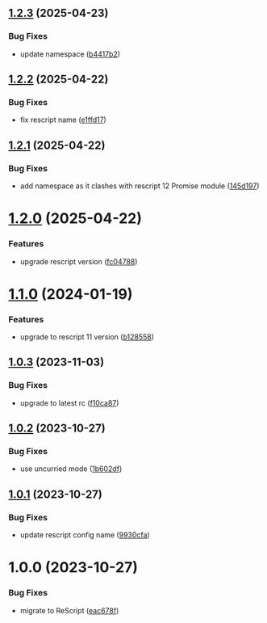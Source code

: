 ## [1.2.3](https://github.com/DCKT/rescript-promise/compare/v1.2.2...v1.2.3) (2025-04-23)


### Bug Fixes

* update namespace ([b4417b2](https://github.com/DCKT/rescript-promise/commit/b4417b239e04a664f54700475b0eb88cd3b547ab))

## [1.2.2](https://github.com/DCKT/rescript-promise/compare/v1.2.1...v1.2.2) (2025-04-22)


### Bug Fixes

* fix rescript name ([e1ffd17](https://github.com/DCKT/rescript-promise/commit/e1ffd17fe44a59da1e6dca9767167576e09b4b76))

## [1.2.1](https://github.com/DCKT/rescript-promise/compare/v1.2.0...v1.2.1) (2025-04-22)


### Bug Fixes

* add namespace as it clashes with rescript 12 Promise module ([145d197](https://github.com/DCKT/rescript-promise/commit/145d19737d2b7270c37a5d3454a096731f3fe410))

# [1.2.0](https://github.com/DCKT/rescript-promise/compare/v1.1.0...v1.2.0) (2025-04-22)


### Features

* upgrade rescript version ([fc04788](https://github.com/DCKT/rescript-promise/commit/fc0478801b96f3ca8d4581a20201d97695688b98))

# [1.1.0](https://github.com/DCKT/rescript-promise/compare/v1.0.3...v1.1.0) (2024-01-19)


### Features

* upgrade to rescript 11 version ([b128558](https://github.com/DCKT/rescript-promise/commit/b12855881f8b7967bee9ece09d9f49635895fbe0))

## [1.0.3](https://github.com/DCKT/rescript-promise/compare/v1.0.2...v1.0.3) (2023-11-03)


### Bug Fixes

* upgrade to latest rc ([f10ca87](https://github.com/DCKT/rescript-promise/commit/f10ca8756eaf668677353f21d9106fc633695de7))

## [1.0.2](https://github.com/DCKT/rescript-promise/compare/v1.0.1...v1.0.2) (2023-10-27)


### Bug Fixes

* use uncurried mode ([1b602df](https://github.com/DCKT/rescript-promise/commit/1b602df7b9a6ca495cf5a2aeac25620ad6eaae05))

## [1.0.1](https://github.com/DCKT/rescript-promise/compare/v1.0.0...v1.0.1) (2023-10-27)


### Bug Fixes

* update rescript config name ([9930cfa](https://github.com/DCKT/rescript-promise/commit/9930cfab34ee2e66b5d9f311ce3f8315e2fc75f4))

# 1.0.0 (2023-10-27)


### Bug Fixes

* migrate to ReScript ([eac678f](https://github.com/DCKT/rescript-promise/commit/eac678fb4b4fff2a560c6ce8579a39b957dcafa1))
